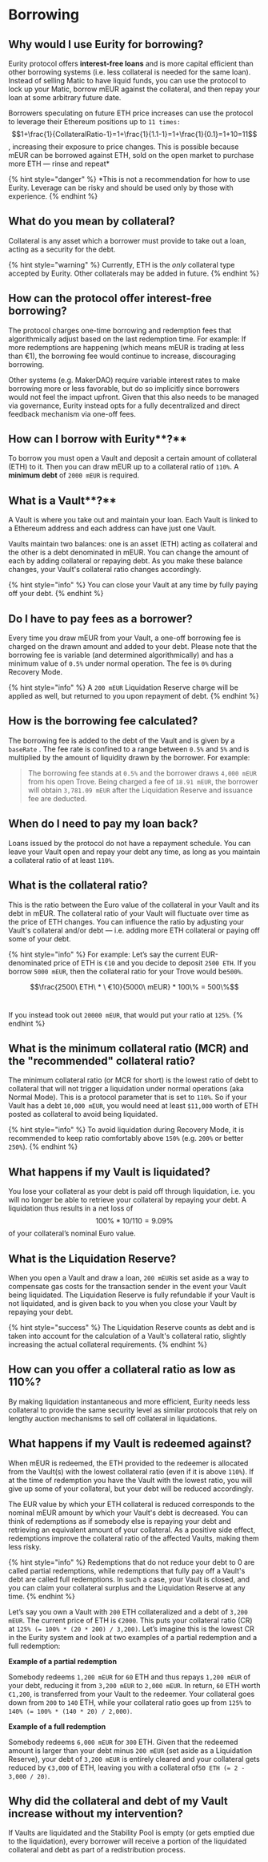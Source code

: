 # Borrowing

## **Why would I use Eurity** **for borrowing?** <a href="#why-would-i-use-polyquity-for-borrowing" id="why-would-i-use-polyquity-for-borrowing"></a>

Eurity protocol offers **interest-free loans** and is more capital efficient than other borrowing systems (i.e. less collateral is needed for the same loan). Instead of selling Matic to have liquid funds, you can use the protocol to lock up your Matic, borrow mEUR against the collateral, and then repay your loan at some arbitrary future date.

Borrowers speculating on future ETH price increases can use the protocol to leverage their Ethereum positions up to `11 times:`$$1+\frac{1}{CollateralRatio-1}=1+\frac{1}{1.1-1}=1+\frac{1}{0.1}=1+10=11$$, increasing their exposure to price changes. This is possible because mEUR can be borrowed against ETH, sold on the open market to purchase more ETH — rinse and repeat\*

{% hint style="danger" %}
\*This is not a recommendation for how to use Eurity. Leverage can be risky and should be used only by those with experience.
{% endhint %}

## **What do you mean by collateral?** <a href="#what-do-you-mean-by-collateral" id="what-do-you-mean-by-collateral"></a>

Collateral is any asset which a borrower must provide to take out a loan, acting as a security for the debt.

{% hint style="warning" %}
Currently, ETH is the _only_ collateral type accepted by Eurity. Other collaterals may be added in future.
{% endhint %}

## **How can the protocol offer interest-free borrowing?** <a href="#how-can-the-protocol-offer-interest-free-borrowing" id="how-can-the-protocol-offer-interest-free-borrowing"></a>

The protocol charges one-time borrowing and redemption fees that algorithmically adjust based on the last redemption time. For example: If more redemptions are happening (which means mEUR is trading at less than €1), the borrowing fee would continue to increase, discouraging borrowing.

Other systems (e.g. MakerDAO) require variable interest rates to make borrowing more or less favorable, but do so implicitly since borrowers would not feel the impact upfront. Given that this also needs to be managed via governance, Eurity instead opts for a fully decentralized and direct feedback mechanism via one-off fees.

## **How can I borrow with** Eurity**?** <a href="#how-can-i-borrow-with-polyquity" id="how-can-i-borrow-with-polyquity"></a>

To borrow you must open a Vault and deposit a certain amount of collateral (ETH) to it. Then you can draw mEUR up to a collateral ratio of `110%`. A **minimum debt** of `2000 mEUR` is required.

## **What is a** Vault**?** <a href="#what-is-a-trove" id="what-is-a-trove"></a>

A Vault is where you take out and maintain your loan. Each Vault is linked to a Ethereum address and each address can have just one Vault.

Vaults maintain two balances: one is an asset (ETH) acting as collateral and the other is a debt denominated in mEUR. You can change the amount of each by adding collateral or repaying debt. As you make these balance changes, your Vault's collateral ratio changes accordingly.

{% hint style="info" %}
You can close your Vault at any time by fully paying off your debt.
{% endhint %}

## **Do I have to pay fees as a borrower?** <a href="#do-i-have-to-pay-fees-as-a-borrower" id="do-i-have-to-pay-fees-as-a-borrower"></a>

Every time you draw mEUR from your Vault, a one-off borrowing fee is charged on the drawn amount and added to your debt. Please note that the borrowing fee is variable (and determined algorithmically) and has a minimum value of `0.5%` under normal operation. The fee is `0%` during Recovery Mode.&#x20;

{% hint style="info" %}
A `200 mEUR` Liquidation Reserve charge will be applied as well, but returned to you upon repayment of debt.
{% endhint %}

## **How is the borrowing fee calculated?** <a href="#how-is-the-borrowing-fee-calculated" id="how-is-the-borrowing-fee-calculated"></a>

The borrowing fee is added to the debt of the Vault and is given by a `baseRate` . The fee rate is confined to a range between `0.5%` and `5%` and is multiplied by the amount of liquidity drawn by the borrower. For example:

> The borrowing fee stands at `0.5%` and the borrower draws `4,000 mEUR` from his open Trove. Being charged a fee of `18.91 mEUR`, the borrower will obtain `3,781.09 mEUR` after the Liquidation Reserve and issuance fee are deducted.

## **When do I need to pay my loan back?** <a href="#when-do-i-need-to-pay-my-loan-back" id="when-do-i-need-to-pay-my-loan-back"></a>

Loans issued by the protocol do not have a repayment schedule. You can leave your Vault open and repay your debt any time, as long as you maintain a collateral ratio of at least `110%`.

## What is the collateral ratio? <a href="#what-is-the-collateral-ratio" id="what-is-the-collateral-ratio"></a>

This is the ratio between the Euro value of the collateral in your Vault and its debt in mEUR. The collateral ratio of your Vault will fluctuate over time as the price of ETH changes. You can influence the ratio by adjusting your Vault's collateral and/or debt — i.e. adding more ETH collateral or paying off some of your debt.

{% hint style="info" %}
For example: Let’s say the current EUR-denominated price of ETH is `€10` and you decide to deposit `2500 ETH`. If you borrow `5000 mEUR`, then the collateral ratio for your Trove would be`500%`.

$$\frac{2500\ ETH\ * \ €10}{5000\ mEUR} * 100\% = 500\%$$​

If you instead took out `20000 mEUR`, that would put your ratio at `125%`.&#x20;
{% endhint %}

## **What is the minimum collateral ratio (MCR) and the "recommended" collateral ratio?** <a href="#what-is-the-minimum-collateral-ratio-mcr-and-the-recommended-collateral-ratio" id="what-is-the-minimum-collateral-ratio-mcr-and-the-recommended-collateral-ratio"></a>

The minimum collateral ratio (or MCR for short) is the lowest ratio of debt to collateral that will not trigger a liquidation under normal operations (aka Normal Mode). This is a protocol parameter that is set to `110%`. So if your Vault has a debt `10,000 mEUR`, you would need at least `$11,000` worth of ETH posted as collateral to avoid being liquidated.

{% hint style="info" %}
To avoid liquidation during Recovery Mode, it is recommended to keep ratio comfortably above `150%` (e.g. `200%` or better `250%`).
{% endhint %}

## **What happens if my** Vault **is liquidated?** <a href="#what-happens-if-my-trove-is-liquidated" id="what-happens-if-my-trove-is-liquidated"></a>

You lose your collateral as your debt is paid off through liquidation, i.e. you will no longer be able to retrieve your collateral by repaying your debt. A liquidation thus results in a net loss of $$100\% * 10 / 110 = 9.09\%$$ of your collateral’s nominal Euro value.

## **What is the Liquidation Reserve?** <a href="#what-is-the-liquidation-reserve" id="what-is-the-liquidation-reserve"></a>

When you open a Vault and draw a loan, `200 mEUR`is set aside as a way to compensate gas costs for the transaction sender in the event your Vault being liquidated. The Liquidation Reserve is fully refundable if your Vault is not liquidated, and is given back to you when you close your Vault by repaying your debt.&#x20;

{% hint style="success" %}
The Liquidation Reserve counts as debt and is taken into account for the calculation of a Vault's collateral ratio, slightly increasing the actual collateral requirements.
{% endhint %}

## How can you offer a collateral ratio as low as 110%? <a href="#how-can-you-offer-a-collateral-ratio-as-low-as-110" id="how-can-you-offer-a-collateral-ratio-as-low-as-110"></a>

By making liquidation instantaneous and more efficient, Eurity needs less collateral to provide the same security level as similar protocols that rely on lengthy auction mechanisms to sell off collateral in liquidations.

## **What happens if my Vault is redeemed against?**

When mEUR is redeemed, the ETH provided to the redeemer is allocated from the Vault(s) with the lowest collateral ratio (even if it is above `110%`). If at the time of redemption you have the Vault with the lowest ratio, you will give up some of your collateral, but your debt will be reduced accordingly. &#x20;

The EUR value by which your ETH collateral is reduced corresponds to the nominal mEUR amount by which your Vault's debt is decreased. You can think of redemptions as if somebody else is repaying your debt and retrieving an equivalent amount of your collateral. As a positive side effect, redemptions improve the collateral ratio of the affected Vaults, making them less risky.

{% hint style="info" %}
Redemptions that do not reduce your debt to 0 are called partial redemptions, while redemptions that fully pay off a Vault's debt are called full redemptions. In such a case, your Vault is closed, and you can claim your collateral surplus and the Liquidation Reserve at any time.&#x20;
{% endhint %}

Let’s say you own a Vault with `200` ETH collateralized and a debt of `3,200 mEUR`. The current price of ETH is `€2000`. This puts your collateral ratio (CR) at `125% (= 100% * (20 * 200) / 3,200)`. Let’s imagine this is the lowest CR in the Eurity system and look at two examples of a partial redemption and a full redemption:

**Example of a partial redemption**

Somebody redeems `1,200 mEUR` for `60` ETH  and thus repays `1,200 mEUR` of your debt, reducing it from `3,200 mEUR` to `2,000 mEUR`. In return, `60` ETH worth `€1,200`, is transferred from your Vault to the redeemer. Your collateral goes down from `200` to `140` ETH, while your collateral ratio goes up from `125%` to `140% (= 100% * (140 * 20) / 2,000)`.

**Example of a full redemption**

Somebody redeems `6,000 mEUR` for `300` ETH. Given that the redeemed amount is larger than your debt minus `200 mEUR` (set aside as a Liquidation Reserve), your debt of `3,200 mEUR` is entirely cleared and your collateral gets reduced by `€3,000` of ETH, leaving you with a collateral of`50 ETH (= 2 - 3,000 / 20)`.

## **Why did the collateral and debt of my** Vault **increase without my intervention?** <a href="#why-did-the-collateral-and-debt-of-my-trove-increase-without-my-intervention" id="why-did-the-collateral-and-debt-of-my-trove-increase-without-my-intervention"></a>

If Vaults are liquidated and the Stability Pool is empty (or gets emptied due to the liquidation), every borrower will receive a portion of the liquidated collateral and debt as part of a redistribution process.
